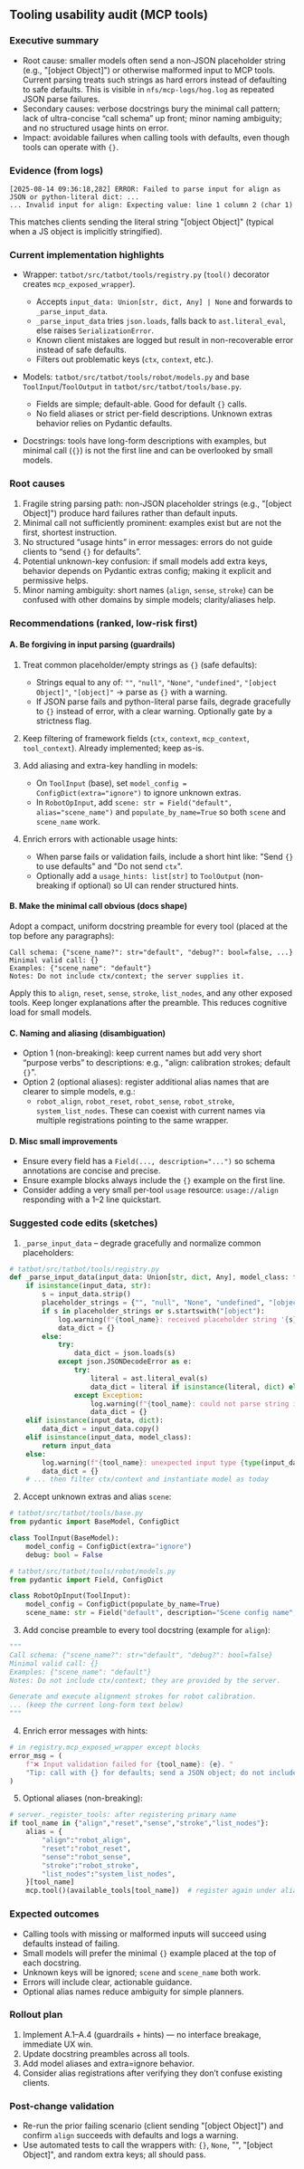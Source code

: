 ## Tooling usability audit (MCP tools)

### Executive summary
- Root cause: smaller models often send a non-JSON placeholder string (e.g., "[object Object]") or otherwise malformed input to MCP tools. Current parsing treats such strings as hard errors instead of defaulting to safe defaults. This is visible in `nfs/mcp-logs/hog.log` as repeated JSON parse failures.
- Secondary causes: verbose docstrings bury the minimal call pattern; lack of ultra-concise “call schema” up front; minor naming ambiguity; and no structured usage hints on error.
- Impact: avoidable failures when calling tools with defaults, even though tools can operate with `{}`.

### Evidence (from logs)
```
[2025-08-14 09:36:18,282] ERROR: Failed to parse input for align as JSON or python-literal dict: ...
... Invalid input for align: Expecting value: line 1 column 2 (char 1)
```
This matches clients sending the literal string "[object Object]" (typical when a JS object is implicitly stringified).

### Current implementation highlights
- Wrapper: `tatbot/src/tatbot/tools/registry.py` (`tool()` decorator creates `mcp_exposed_wrapper`).
  - Accepts `input_data: Union[str, dict, Any] | None` and forwards to `_parse_input_data`.
  - `_parse_input_data` tries `json.loads`, falls back to `ast.literal_eval`, else raises `SerializationError`.
  - Known client mistakes are logged but result in non-recoverable error instead of safe defaults.
  - Filters out problematic keys (`ctx`, `context`, etc.).

- Models: `tatbot/src/tatbot/tools/robot/models.py` and base `ToolInput`/`ToolOutput` in `tatbot/src/tatbot/tools/base.py`.
  - Fields are simple; default-able. Good for default `{}` calls.
  - No field aliases or strict per-field descriptions. Unknown extras behavior relies on Pydantic defaults.

- Docstrings: tools have long-form descriptions with examples, but minimal call (`{}`) is not the first line and can be overlooked by small models.

### Root causes
1. Fragile string parsing path: non-JSON placeholder strings (e.g., "[object Object]") produce hard failures rather than default inputs.
2. Minimal call not sufficiently prominent: examples exist but are not the first, shortest instruction.
3. No structured “usage hints” in error messages: errors do not guide clients to “send `{}` for defaults”.
4. Potential unknown-key confusion: if small models add extra keys, behavior depends on Pydantic extras config; making it explicit and permissive helps.
5. Minor naming ambiguity: short names (`align`, `sense`, `stroke`) can be confused with other domains by simple models; clarity/aliases help.

### Recommendations (ranked, low-risk first)

#### A. Be forgiving in input parsing (guardrails)
1. Treat common placeholder/empty strings as `{}` (safe defaults):
   - Strings equal to any of: `""`, `"null"`, `"None"`, `"undefined"`, `"[object Object]"`, `"[object]"` -> parse as `{}` with a warning.
   - If JSON parse fails and python-literal parse fails, degrade gracefully to `{}` instead of error, with a clear warning. Optionally gate by a strictness flag.

2. Keep filtering of framework fields (`ctx`, `context`, `mcp_context`, `tool_context`). Already implemented; keep as-is.

3. Add aliasing and extra-key handling in models:
   - On `ToolInput` (base), set `model_config = ConfigDict(extra="ignore")` to ignore unknown extras.
   - In `RobotOpInput`, add `scene: str = Field("default", alias="scene_name")` and `populate_by_name=True` so both `scene` and `scene_name` work.

4. Enrich errors with actionable usage hints:
   - When parse fails or validation fails, include a short hint like: "Send `{}` to use defaults" and "Do not send `ctx`".
   - Optionally add a `usage_hints: list[str]` to `ToolOutput` (non-breaking if optional) so UI can render structured hints.

#### B. Make the minimal call obvious (docs shape)
Adopt a compact, uniform docstring preamble for every tool (placed at the top before any paragraphs):

```
Call schema: {"scene_name?": str="default", "debug?": bool=false, ...}
Minimal valid call: {}
Examples: {"scene_name": "default"}
Notes: Do not include ctx/context; the server supplies it.
```

Apply this to `align`, `reset`, `sense`, `stroke`, `list_nodes`, and any other exposed tools. Keep longer explanations after the preamble. This reduces cognitive load for small models.

#### C. Naming and aliasing (disambiguation)
- Option 1 (non-breaking): keep current names but add very short “purpose verbs” to descriptions: e.g., "align: calibration strokes; default `{}`".
- Option 2 (optional aliases): register additional alias names that are clearer to simple models, e.g.:
  - `robot_align`, `robot_reset`, `robot_sense`, `robot_stroke`, `system_list_nodes`.
  These can coexist with current names via multiple registrations pointing to the same wrapper.

#### D. Misc small improvements
- Ensure every field has a `Field(..., description="...")` so schema annotations are concise and precise.
- Ensure example blocks always include the `{}` example on the first line.
- Consider adding a very small per-tool `usage` resource: `usage://align` responding with a 1–2 line quickstart.

### Suggested code edits (sketches)

1) `_parse_input_data` – degrade gracefully and normalize common placeholders:
```python
# tatbot/src/tatbot/tools/registry.py
def _parse_input_data(input_data: Union[str, dict, Any], model_class: type, tool_name: str) -> Any:
    if isinstance(input_data, str):
        s = input_data.strip()
        placeholder_strings = {"", "null", "None", "undefined", "[object Object]", "[object]"}
        if s in placeholder_strings or s.startswith("[object"):
            log.warning(f"{tool_name}: received placeholder string '{s}', defaulting to {{}}")
            data_dict = {}
        else:
            try:
                data_dict = json.loads(s)
            except json.JSONDecodeError as e:
                try:
                    literal = ast.literal_eval(s)
                    data_dict = literal if isinstance(literal, dict) else {}
                except Exception:
                    log.warning(f"{tool_name}: could not parse string input, defaulting to {{}}: {e}")
                    data_dict = {}
    elif isinstance(input_data, dict):
        data_dict = input_data.copy()
    elif isinstance(input_data, model_class):
        return input_data
    else:
        log.warning(f"{tool_name}: unexpected input type {type(input_data)}, defaulting to {{}}")
        data_dict = {}
    # ... then filter ctx/context and instantiate model as today
```

2) Accept unknown extras and alias `scene`:
```python
# tatbot/src/tatbot/tools/base.py
from pydantic import BaseModel, ConfigDict

class ToolInput(BaseModel):
    model_config = ConfigDict(extra="ignore")
    debug: bool = False

# tatbot/src/tatbot/tools/robot/models.py
from pydantic import Field, ConfigDict

class RobotOpInput(ToolInput):
    model_config = ConfigDict(populate_by_name=True)
    scene_name: str = Field("default", description="Scene config name", alias="scene")
```

3) Add concise preamble to every tool docstring (example for `align`):
```python
"""
Call schema: {"scene_name?": str="default", "debug?": bool=false}
Minimal valid call: {}
Examples: {"scene_name": "default"}
Notes: Do not include ctx/context; they are provided by the server.

Generate and execute alignment strokes for robot calibration.
... (keep the current long-form text below)
"""
```

4) Enrich error messages with hints:
```python
# in registry.mcp_exposed_wrapper except blocks
error_msg = (
    f"❌ Input validation failed for {tool_name}: {e}. "
    "Tip: call with {} for defaults; send a JSON object; do not include 'ctx'."
)
```

5) Optional aliases (non-breaking):
```python
# server._register_tools: after registering primary name
if tool_name in {"align","reset","sense","stroke","list_nodes"}:
    alias = {
        "align":"robot_align",
        "reset":"robot_reset",
        "sense":"robot_sense",
        "stroke":"robot_stroke",
        "list_nodes":"system_list_nodes",
    }[tool_name]
    mcp.tool()(available_tools[tool_name])  # register again under alias
```

### Expected outcomes
- Calling tools with missing or malformed inputs will succeed using defaults instead of failing.
- Small models will prefer the minimal `{}` example placed at the top of each docstring.
- Unknown keys will be ignored; `scene` and `scene_name` both work.
- Errors will include clear, actionable guidance.
- Optional alias names reduce ambiguity for simple planners.

### Rollout plan
1. Implement A.1–A.4 (guardrails + hints) — no interface breakage, immediate UX win.
2. Update docstring preambles across all tools.
3. Add model aliases and extra=ignore behavior.
4. Consider alias registrations after verifying they don’t confuse existing clients.

### Post-change validation
- Re-run the prior failing scenario (client sending "[object Object]") and confirm `align` succeeds with defaults and logs a warning.
- Use automated tests to call the wrappers with: `{}`, `None`, "", "[object Object]", and random extra keys; all should pass.


